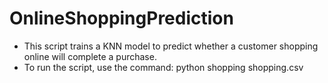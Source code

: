 # OnlineShoppingPrediction
  - This script trains a KNN model to predict whether a customer shopping online will complete a purchase.
  - To run the script, use the command: python shopping shopping.csv
  
